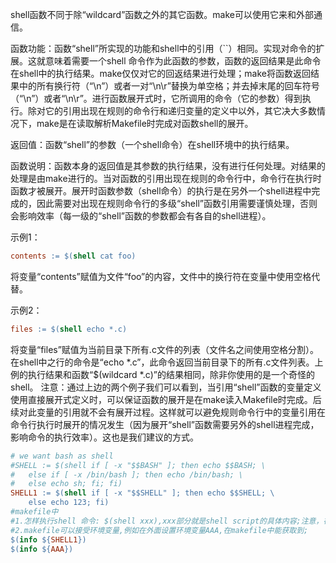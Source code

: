 shell函数不同于除“wildcard”函数之外的其它函数。make可以使用它来和外部通信。

函数功能：函数“shell”所实现的功能和shell中的引用（``）相同。实现对命令的扩展。这就意味着需要一个shell 命令作为此函数的参数，函数的返回结果是此命令在shell中的执行结果。make仅仅对它的回返结果进行处理；make将函数返回结果中的所有换行符（“\n”）或者一对“\n\r”替换为单空格；并去掉末尾的回车符号（“\n”）或者“\n\r”。进行函数展开式时，它所调用的命令（它的参数）得到执行。除对它的引用出现在规则的命令行和递归变量的定义中以外，其它决大多数情况下，make是在读取解析Makefile时完成对函数shell的展开。

返回值：函数“shell”的参数（一个shell命令）在shell环境中的执行结果。

函数说明：函数本身的返回值是其参数的执行结果，没有进行任何处理。对结果的处理是由make进行的。当对函数的引用出现在规则的命令行中，命令行在执行时函数才被展开。展开时函数参数（shell命令）的执行是在另外一个shell进程中完成的，因此需要对出现在规则命令行的多级“shell”函数引用需要谨慎处理，否则会影响效率（每一级的“shell”函数的参数都会有各自的shell进程）。

示例1：
```makefile
contents := $(shell cat foo)
```

将变量“contents”赋值为文件“foo”的内容，文件中的换行符在变量中使用空格代替。

示例2：
```makefile
files := $(shell echo *.c)
```

将变量“files”赋值为当前目录下所有.c文件的列表（文件名之间使用空格分割）。在shell中之行的命令是“echo *.c”，此命令返回当前目录下的所有.c文件列表。上例的执行结果和函数“$(wildcard *.c)”的结果相同，除非你使用的是一个奇怪的shell。
注意：通过上边的两个例子我们可以看到，当引用“shell”函数的变量定义使用直接展开式定义时，可以保证函数的展开是在make读入Makefile时完成。后续对此变量的引用就不会有展开过程。这样就可以避免规则命令行中的变量引用在命令行执行时展开的情况发生（因为展开“shell”函数需要另外的shell进程完成，影响命令的执行效率）。这也是我们建议的方式。

```makefile
# we want bash as shell
#SHELL := $(shell if [ -x "$$BASH" ]; then echo $$BASH; \
#   else if [ -x /bin/bash ]; then echo /bin/bash; \
#   else echo sh; fi; fi)
SHELL1 := $(shell if [ -x "$$SHELL" ]; then echo $$SHELL; \
    else echo 123; fi)
#makefile中
#1.怎样执行shell 命令: $(shell xxx),xxx部分就是shell script的具体内容;注意，在shell函数中调用变量时,需要使用 $$变量名
#2.makefile可以接受环境变量,例如在外面设置环境变量AAA,在makefile中能获取到;
$(info ${SHELL1})
$(info ${AAA})
```

